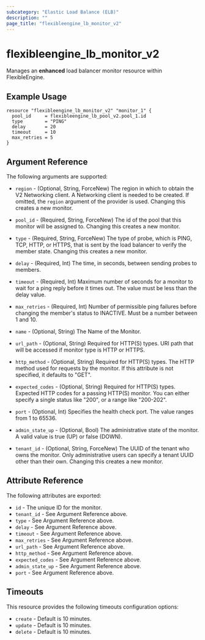 ```yaml
---
subcategory: "Elastic Load Balance (ELB)"
description: ""
page_title: "flexibleengine_lb_monitor_v2"
---
```


# flexibleengine_lb_monitor_v2

Manages an **enhanced** load balancer monitor resource within FlexibleEngine.

## Example Usage

```hcl
resource "flexibleengine_lb_monitor_v2" "monitor_1" {
  pool_id     = flexibleengine_lb_pool_v2.pool_1.id
  type        = "PING"
  delay       = 20
  timeout     = 10
  max_retries = 5
}
```

## Argument Reference

The following arguments are supported:

* `region` - (Optional, String, ForceNew) The region in which to obtain the V2 Networking client.
    A Networking client is needed to be created. If omitted, the
    `region` argument of the provider is used. Changing this creates a new monitor.

* `pool_id` - (Required, String, ForceNew) The id of the pool that this monitor will be assigned to.
    Changing this creates a new monitor.

* `type` - (Required, String, ForceNew) The type of probe, which is PING, TCP, HTTP, or HTTPS,
    that is sent by the load balancer to verify the member state. Changing this creates a new monitor.

* `delay` - (Required, Int) The time, in seconds, between sending probes to members.

* `timeout` - (Required, Int) Maximum number of seconds for a monitor to wait for a
    ping reply before it times out. The value must be less than the delay
    value.

* `max_retries` - (Required, Int) Number of permissible ping failures before
    changing the member's status to INACTIVE. Must be a number between 1
    and 10.

* `name` - (Optional, String) The Name of the Monitor.

* `url_path` - (Optional, String) Required for HTTP(S) types. URI path that will be
    accessed if monitor type is HTTP or HTTPS.

* `http_method` - (Optional, String) Required for HTTP(S) types. The HTTP method used
    for requests by the monitor. If this attribute is not specified, it
    defaults to "GET".

* `expected_codes` - (Optional, String) Required for HTTP(S) types. Expected HTTP codes
    for a passing HTTP(S) monitor. You can either specify a single status like
    "200", or a range like "200-202".

* `port` - (Optional, Int) Specifies the health check port. The value ranges from 1 to 65536.

* `admin_state_up` - (Optional, Bool) The administrative state of the monitor.
    A valid value is true (UP) or false (DOWN).

* `tenant_id` - (Optional, String, ForceNew) The UUID of the tenant who owns the monitor.
    Only administrative users can specify a tenant UUID other than their own.
    Changing this creates a new monitor.

## Attribute Reference

The following attributes are exported:

* `id` - The unique ID for the monitor.
* `tenant_id` - See Argument Reference above.
* `type` - See Argument Reference above.
* `delay` - See Argument Reference above.
* `timeout` - See Argument Reference above.
* `max_retries` - See Argument Reference above.
* `url_path` - See Argument Reference above.
* `http_method` - See Argument Reference above.
* `expected_codes` - See Argument Reference above.
* `admin_state_up` - See Argument Reference above.
* `port` - See Argument Reference above.

## Timeouts

This resource provides the following timeouts configuration options:

* `create` - Default is 10 minutes.
* `update` - Default is 10 minutes.
* `delete` - Default is 10 minutes.
